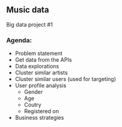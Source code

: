 ## Music data

Big data project #1

### Agenda:
- Problem statement
- Get data from the APIs
- Data explorations
- Cluster similar artists
- Cluster similar users (used for targeting)
- User profile analysis
    - Gender
    - Age
    - Coutry
    - Registered on
- Business strategies
